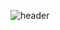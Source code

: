 ![header](https://capsule-render.vercel.app/api?type=soft&height=300&color=gradient&text=Web%20developer&fontSize=30&reversal=false&strokeWidth=0&fontAlignY=50&textBg=false)
